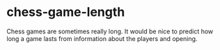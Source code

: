 # chess-game-length
Chess games are sometimes really long. It would be nice to predict how long a game lasts from information about the players and opening.
